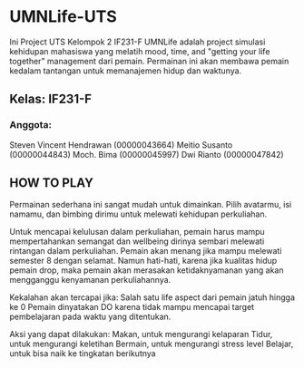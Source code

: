 # UMNLife-UTS
Ini Project UTS Kelompok 2 IF231-F
UMNLife adalah project simulasi kehidupan mahasiswa yang melatih mood, time, and "getting your life together" management dari pemain. Permainan ini akan membawa pemain kedalam tantangan untuk memanajemen hidup dan waktunya.

## Kelas: IF231-F
### Anggota:
Steven Vincent Hendrawan (00000043664)
Meitio Susanto (00000044843)
Moch. Bima (00000045997)
Dwi Rianto (00000047842)

## HOW TO PLAY
Permainan sederhana ini sangat mudah untuk dimainkan. Pilih avatarmu, isi namamu, dan bimbing dirimu untuk melewati kehidupan perkuliahan.

Untuk mencapai kelulusan dalam perkuliahan, pemain harus mampu mempertahankan semangat dan wellbeing dirinya sembari melewati rintangan dalam perkuliahan. Pemain akan menang jika mampu melewati semester 8 dengan selamat. Namun hati-hati, karena jika kualitas hidup pemain drop, maka pemain akan merasakan ketidaknyamanan yang akan mengganggu kenyamanan perkuliahannya.

Kekalahan akan tercapai jika:
Salah satu life aspect dari pemain jatuh hingga ke 0
Pemain dinyatakan DO karena tidak mampu mencapai target pembelajaran pada waktu yang ditentukan.

Aksi yang dapat dilakukan:
Makan, untuk mengurangi kelaparan
Tidur, untuk mengurangi keletihan
Bermain, untuk mengurangi stress level
Belajar, untuk bisa naik ke tingkatan berikutnya
